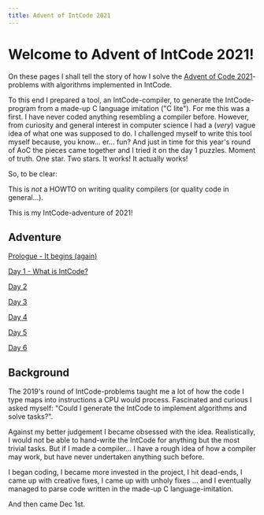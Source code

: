```yaml
---
title: Advent of IntCode 2021
---
```


# Welcome to Advent of IntCode 2021!

On these pages I shall tell the story of how I solve the [Advent of Code 2021](https://adventofcode.com/2021)-problems with algorithms implemented in IntCode.

To this end I prepared a tool, an IntCode-compiler, to generate the IntCode-program from a made-up C language imitation ("C lite"). For me this was a first. I have never coded anything resembling a compiler before. However, from curiosity and general interest in computer science I had a (*very*) vague idea of what one was supposed to do. I challenged myself to write this tool myself because, you know... er... fun? And just in time for this year's round of AoC the pieces came together and I tried it on the day 1 puzzles. Moment of truth. One star. Two stars. It works! It actually works!

So, to be clear:

This is *not* a HOWTO on writing quality compilers (or quality code in general...).

This is my IntCode-adventure of 2021!

## Adventure
[Prologue - It begins (again)](prologue.md)

[Day 1 - What is IntCode?](day01.md)

[Day 2](day02.md)

[Day 3](day03.md)

[Day 4](day04.md)

[Day 5](day05.md)

[Day 6](day06.md)


## Background
The 2019's round of IntCode-problems taught me a lot of how the code I type maps into instructions a CPU would process. Fascinated and curious I asked myself: "Could I generate the IntCode to implement algorithms and solve tasks?".

Against my better judgement I became obsessed with the idea. Realistically, I would not be able to hand-write the IntCode for anything but the most trivial tasks. But if I made a compiler... I have a rough idea of how a compiler may work, but have never undertaken anything such before.  

I began coding, I became more invested in the project, I hit dead-ends, I came up with creative fixes, I came up with unholy fixes ... and I eventually managed to parse code written in the made-up C language-imitation.

And then came Dec 1st.
